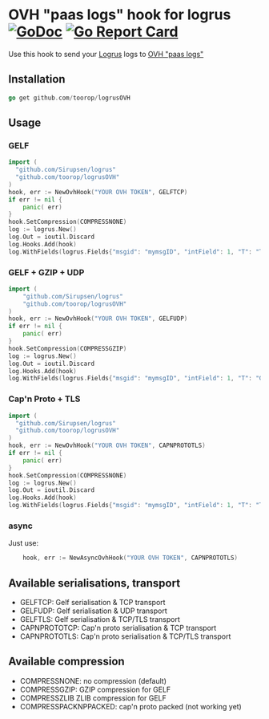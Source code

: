 # OVH "paas logs" hook for logrus [![GoDoc](http://godoc.org/github.com/toorop/logrusOVH?status.svg)](http://godoc.org/github.com/toorop/logrusOVH) [![Go Report Card](https://goreportcard.com/badge/github.com/toorop/logrusOVH)](https://goreportcard.com/report/github.com/toorop/logrusOVH)

Use this hook to send your [Logrus](https://github.com/Sirupsen/logrus) logs to [OVH "paas logs"](https://www.runabove.com/paas-logs.xml)

## Installation

```go
go get github.com/toorop/logrusOVH
```

## Usage

###  GELF
```go
import (
  "github.com/Sirupsen/logrus"
  "github.com/toorop/logrusOVH"
)
hook, err := NewOvhHook("YOUR OVH TOKEN", GELFTCP)
if err != nil {
    panic( err)
}
hook.SetCompression(COMPRESSNONE)
log := logrus.New()
log.Out = ioutil.Discard
log.Hooks.Add(hook)
log.WithFields(logrus.Fields{"msgid": "mymsgID", "intField": 1, "T": "TestGelfTCP"}).Error(msg)
```

###  GELF + GZIP + UDP
```go
import (
    "github.com/Sirupsen/logrus"
    "github.com/toorop/logrusOVH"
)
hook, err := NewOvhHook("YOUR OVH TOKEN", GELFUDP)
if err != nil {
    panic( err)
}
hook.SetCompression(COMPRESSGZIP)
log := logrus.New()
log.Out = ioutil.Discard
log.Hooks.Add(hook)
log.WithFields(logrus.Fields{"msgid": "mymsgID", "intField": 1, "T": "GELF + GZIP + UDP"}).Error(msg)
```


### Cap'n Proto + TLS
```go
import (
  "github.com/Sirupsen/logrus"
  "github.com/toorop/logrusOVH"
)
hook, err := NewOvhHook("YOUR OVH TOKEN", CAPNPROTOTLS)
if err != nil {
    panic( err)
}
hook.SetCompression(COMPRESSNONE)
log := logrus.New()
log.Out = ioutil.Discard
log.Hooks.Add(hook)
log.WithFields(logrus.Fields{"msgid": "mymsgID", "intField": 1, "T": "TestGelfTCP"}).Error(msg)
```
### async
Just use:

```go
    hook, err := NewAsyncOvhHook("YOUR OVH TOKEN", CAPNPROTOTLS)
```

## Available serialisations, transport
 * GELFTCP: Gelf serialisation & TCP transport
 * GELFUDP: Gelf serialisation & UDP transport
 * GELFTLS: Gelf serialisation & TCP/TLS transport
 * CAPNPROTOTCP: Cap'n proto serialisation & TCP transport
 * CAPNPROTOTLS: Cap'n proto serialisation & TCP/TLS transport

## Available compression
 * COMPRESSNONE: no compression (default)
 * COMPRESSGZIP: GZIP compression for GELF
 * COMPRESSZLIB ZLIB compression for GELF
 * COMPRESSPACKNPPACKED: cap'n proto packed (not working yet)